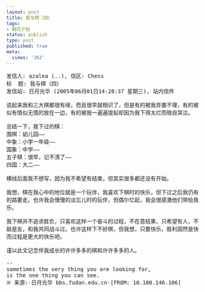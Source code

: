 ```yaml
---
layout: post
title: 我与棋（四）
tags:
- 朝花夕拾
status: publish
type: post
published: true
meta:
  views: '262'
---
```

<pre class="ansi">发信人: azalea (..), 信区: Chess
标  题: 我与棋（四）
发信站: 日月光华 (2005年06月01日14:28:37 星期三), 站内信件

说起来我和三大棋都很有缘，而且很早就相识了，但是有的被我弃置不理，有的被我
似有情似无情的放在一边，有的被我一遍遍提起却因为我下得太烂而暗自哭泣。

总结一下，我下过的棋：
围棋：幼儿园——
中象：小学一年级——
国象：中学——
五子棋：很早，记不清了——
四国：大二——

横线后面我不想写，因为我不希望有结束，但其实很多都还没有开始。

我想，棋在我心中的地位就是一个玩伴，我喜欢下棋时的快乐，但下过之后我仍有自己
的路要走。也许我会慢慢的淡忘儿时的玩伴，但偶尔忆起，我会很感激他们带给我的快
乐。

我下棋并不追求胜负，只喜欢这样一个奋斗的过程，不在意结果，只希望有人，不管是
敌是友，和我共同战斗过。也许这样下不好棋，但我想，只要快乐，胜利固然是快乐，
而过程是更大的快乐吧。

谨以此文记念伴我成长的许许多多的棋和许许多多的人。

--
sometimes the very thing you are looking for,
is the one thing you can see.
<span class="c33">※ 来源:·日月光华 bbs.fudan.edu.cn·[FROM: 10.100.146.106]</span></pre>